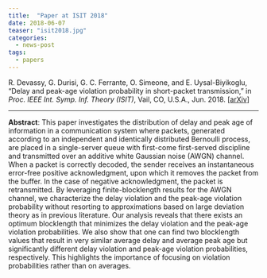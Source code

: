 ```yaml
--- 
title:  "Paper at ISIT 2018"
date: 2018-06-07
teaser: "isit2018.jpg"
categories: 
  - news-post
tags:
  - papers
---
```

R. Devassy, G. Durisi, G. C. Ferrante, O. Simeone, and E. Uysal-Biyikoglu, “Delay and peak-age violation probability in short-packet transmission,” in <em>Proc. IEEE Int. Symp. Inf. Theory (ISIT)</em>, Vail, CO, U.S.A., Jun. 2018.  [<a href="https://arxiv.org/abs/1805.03271" target="_blank">arXiv</a>]
  <hr>

**Abstract**: 
This paper investigates the distribution of delay and peak age of information in a communication system where packets, generated according to an independent and identically distributed Bernoulli process, are placed in a single-server queue with first-come first-served discipline and transmitted over an additive white Gaussian noise (AWGN) channel. When a packet is correctly decoded, the sender receives an instantaneous error-free positive acknowledgment, upon which it removes the packet from the buffer. In the case of negative acknowledgment, the packet is retransmitted. By leveraging finite-blocklength results for the AWGN channel, we characterize the delay violation and the peak-age violation probability without resorting to approximations based on large deviation theory as in previous literature. Our analysis reveals that there exists an optimum blocklength that minimizes the delay violation and the peak-age violation probabilities. We also show that one can find two blocklength values that result in very similar average delay and average peak age but significantly different delay violation and peak-age violation probabilities, respectively. This highlights the importance of focusing on violation probabilities rather than on averages.
